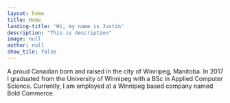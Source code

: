 ```yaml
---
layout: home
title: Home
landing-title: 'Hi, my name is Justin'
description: "This is description"
image: null
author: null
show_tile: false
---
```


A proud Canadian born and raised in the city of Winnipeg, Manitoba. In 2017 I graduated from the University of Winnipeg with a BSc in Applied Computer Science. Currently, I am employed at a Winnipeg based company named Bold Commerce.
